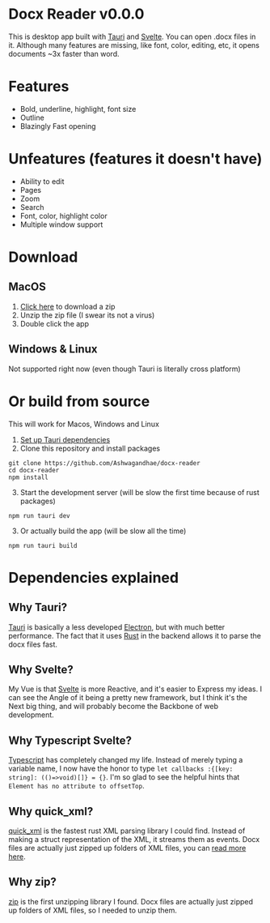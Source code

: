 # Docx Reader v0.0.0

This is desktop app built with [Tauri](https://tauri.studio) and [Svelte](https://svelte.dev). You can open .docx files in it. Although many features are missing, like font, color, editing, etc, it opens documents ~3x faster than word.

# Features

- Bold, underline, highlight, font size
- Outline
- Blazingly Fast opening

# Unfeatures (features it doesn't have)

- Ability to edit
- Pages
- Zoom
- Search
- Font, color, highlight color
- Multiple window support

# Download

## MacOS

1. [Click here](https://ashwagandhae.github.io/docx-reader/docx-reader.app.zip) to download a zip
2. Unzip the zip file (I swear its not a virus)
3. Double click the app

## Windows & Linux

Not supported right now (even though Tauri is literally cross platform)

# Or build from source

This will work for Macos, Windows and Linux

1. [Set up Tauri dependencies](https://tauri.studio/v1/guides/getting-started/prerequisites/)
2. Clone this repository and install packages

```
git clone https://github.com/Ashwagandhae/docx-reader
cd docx-reader
npm install
```

3. Start the development server (will be slow the first time because of rust packages)

```
npm run tauri dev
```

3. Or actually build the app (will be slow all the time)

```
npm run tauri build
```

# Dependencies explained

## Why Tauri?

[Tauri](https://tauri.studio) is basically a less developed [Electron](https://www.electronjs.org/), but with much better performance. The fact that it uses [Rust](https://www.rust-lang.org/) in the backend allows it to parse the docx files fast.

## Why Svelte?

My Vue is that [Svelte](https://svelte.dev) is more Reactive, and it's easier to Express my ideas. I can see the Angle of it being a pretty new framework, but I think it's the Next big thing, and will probably become the Backbone of web development.

## Why Typescript Svelte?

[Typescript](https://www.typescriptlang.org/) has completely changed my life. Instead of merely typing a variable name, I now have the honor to type `let callbacks :{[key: string]: (()=>void)[]} = {}`. I'm so glad to see the helpful hints that `Element has no attribute to offsetTop`.

## Why quick_xml?

[quick_xml](https://docs.rs/quick-xml/latest/quick_xml/) is the fastest rust XML parsing library I could find. Instead of making a struct representation of the XML, it streams them as events. Docx files are actually just zipped up folders of XML files, you can [read more here](https://www.toptal.com/xml/an-informal-introduction-to-docx).

## Why zip?

[zip](https://docs.rs/zip/latest/zip/) is the first unzipping library I found. Docx files are actually just zipped up folders of XML files, so I needed to unzip them.
